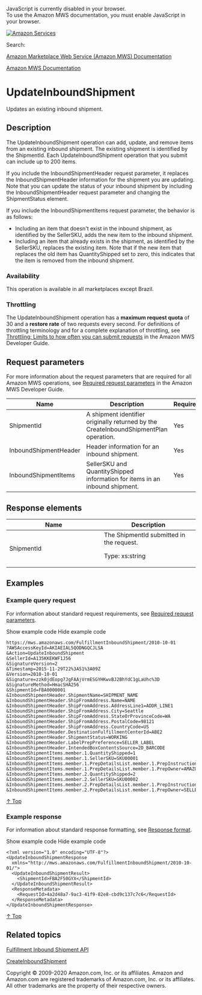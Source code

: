 <div id="MWSDX_noscript">

JavaScript is currently disabled in your browser.  
To use the Amazon MWS documentation, you must enable JavaScript in your
browser.

</div>

<div id="MWSDX_divtop">

[![Amazon
Services](https://images-na.ssl-images-amazon.com/images/G/08/mwsportal/fr_FR/amazonservices.gif "Amazon Services")](http://services.amazon.fr)

<div id="MWSDX_search">

<span id="MWSDX_searchlbl">Search:</span>

</div>

  
<span id="MWSDX_titlebar">[Amazon Marketplace Web Service (Amazon MWS)
Documentation](https://developer.amazonservices.fr/gp/mws/docs.html)</span>

</div>

<div id="MWSDX_divbottom">

<div id="MWSDX_divleft">

<div id="MWSDX_toc">

</div>

</div>

<div id="MWSDX_divright">

<div id="MWSDX_content">

<span id="MWSDX_breadcrumbs">[Amazon MWS
Documentation](https://developer.amazonservices.fr/gp/mws/docs.html)</span>

<div id="FBAInbound_UpdateInboundShipment" class="nested0">

# UpdateInboundShipment

<div class="body">

<span class="ph">Updates an existing inbound shipment.</span>

</div>

<div id="Description" class="topic concept nested1">

## Description

<div class="body conbody">

<div class="section">

The <span class="keyword apiname">UpdateInboundShipment</span> operation
can add, update, and remove items from an existing inbound shipment. The
existing shipment is identified by the <span
class="keyword parmname">ShipmentId</span>. Each <span
class="keyword apiname">UpdateInboundShipment</span> operation that you
submit can include up to 200 items.

If you include the <span
class="keyword parmname">InboundShipmentHeader</span> request parameter,
it replaces the <span
class="keyword parmname">InboundShipmentHeader</span> information for
the shipment you are updating. Note that you can update the status of
your inbound shipment by including the <span
class="keyword parmname">InboundShipmentHeader</span> request parameter
and changing the <span class="keyword parmname">ShipmentStatus</span>
element.

If you include the <span
class="keyword parmname">InboundShipmentItems</span> request parameter,
the behavior is as follows:

-   Including an item that doesn't exist in the inbound shipment, as
    identified by the <span class="keyword parmname">SellerSKU</span>,
    adds the new item to the inbound shipment.
-   Including an item that already exists in the shipment, as identified
    by the <span class="keyword parmname">SellerSKU</span>, replaces the
    existing item. Note that if the new item that replaces the old item
    has <span class="keyword parmname">QuantityShipped</span> set to
    zero, this indicates that the item is removed from the inbound
    shipment.

</div>

<div class="section">

### Availability

This operation is available in all marketplaces except Brazil.

</div>

<div class="section">

### Throttling

The <span class="keyword apiname">UpdateInboundShipment</span> operation
has a **maximum request quota** of 30 and a **restore rate** of two
requests every second. <span class="ph">For definitions of throttling
terminology and for a complete explanation of throttling, see
<a href="../dev_guide/DG_Throttling.md" class="xref">Throttling: Limits to how often you can submit requests</a>
in the <span class="ph">Amazon MWS Developer Guide</span>.</span>

</div>

</div>

</div>

<div id="RequestParameters" class="topic reference nested1">

## Request parameters

<div class="body refbody">

<div class="section">

<span class="ph">For more information about the request parameters that
are required for all <span class="ph">Amazon MWS</span> operations, see
<a href="../dev_guide/DG_RequiredRequestParameters.md" class="xref">Required request parameters</a>
in the <span class="ph">Amazon MWS Developer Guide</span>.</span>

</div>

<div class="tablenoborder">

| Name                                                        | Description                                                                                                                                                                      | Required | Values                                                                                                                                                                                                                                      |
|-------------------------------------------------------------|----------------------------------------------------------------------------------------------------------------------------------------------------------------------------------|----------|---------------------------------------------------------------------------------------------------------------------------------------------------------------------------------------------------------------------------------------------|
| <span class="keyword parmname">ShipmentId</span>            | <span class="ph">A shipment identifier originally returned by the <span class="keyword apiname">CreateInboundShipmentPlan</span> operation.</span>                               | Yes      | <span class="ph">Type: xs:string</span>                                                                                                                                                                                                     |
| <span class="keyword parmname">InboundShipmentHeader</span> | <span class="ph">Header information for an inbound shipment. </span>                                                                                                             | Yes      | Type: <a href="FBAInbound_Datatypes.md#InboundShipmentHeader" class="xref" title="Inbound shipment information used to create and update inbound shipments.">InboundShipmentHeader</a>                                                    |
| <span class="keyword parmname">InboundShipmentItems</span>  | <span class="ph"><span class="keyword parmname">SellerSKU</span> and <span class="keyword parmname">QuantityShipped</span> information for items in an inbound shipment. </span> | Yes      | Type: <a href="FBAInbound_Datatypes.md#InboundShipmentItem" class="xref" title="Item information for an inbound shipment. Submitted with a call to the CreateInboundShipment or UpdateInboundShipment operation.">InboundShipmentItem</a> |

</div>

</div>

</div>

<div id="ResponseElements" class="topic reference nested1">

## Response elements

<div class="body refbody">

<div class="tablenoborder">

<table id="ResponseElements__ResponseElementsTable" class="table" data-cellpadding="4" data-cellspacing="0" data-summary="" data-frame="border" data-border="1" data-rules="all">
<colgroup>
<col style="width: 50%" />
<col style="width: 50%" />
</colgroup>
<thead class="thead" data-align="left">
<tr class="header row">
<th id="d79360e324" class="entry" data-valign="top" width="20%">Name</th>
<th id="d79360e327" class="entry" data-valign="top" width="80%">Description</th>
</tr>
</thead>
<tbody class="tbody">
<tr class="odd row">
<td class="entry" data-valign="top" width="20%" headers="d79360e324 "><span class="keyword parmname">ShipmentId</span></td>
<td class="entry" data-valign="top" width="80%" headers="d79360e327 "><span class="ph">The <span class="keyword parmname">ShipmentId</span> submitted in the request.</span>
<p><span class="ph">Type: xs:string</span></p></td>
</tr>
</tbody>
</table>

</div>

</div>

</div>

<div id="Examples" class="topic reference nested1">

## Examples

<div class="body refbody">

<div class="section">

### Example query request

<span class="ph">For information about standard request requirements,
see
<a href="../dev_guide/DG_RequiredRequestParameters.md" class="xref">Required request parameters</a>.</span>

<span class="ph expander"> <span class="keyword parmname xshow">Show
example code</span> <span class="keyword parmname xhide">Hide example
code</span> </span>

<div class="sectiondiv content">

``` pre
https://mws.amazonaws.com/FulfillmentInboundShipment/2010-10-01
?AWSAccessKeyId=AKIAEIAL5QODNGQCJLSA
&Action=UpdateInboundShipment
&SellerId=A135KKEKWF1J56
&SignatureVersion=2
&Timestamp=2015-11-29T22%3A51%3A09Z
&Version=2010-10-01
&Signature=zzk0jdEopg7JgFAAjVrmESGYHKwvBJ2BhYdC1gLaUhc%3D
&SignatureMethod=HmacSHA256
&ShipmentId=FBA0000001
&InboundShipmentHeader.ShipmentName=SHIPMENT_NAME
&InboundShipmentHeader.ShipFromAddress.Name=NAME
&InboundShipmentHeader.ShipFromAddress.AddressLine1=ADDR_LINE1
&InboundShipmentHeader.ShipFromAddress.City=Seattle
&InboundShipmentHeader.ShipFromAddress.StateOrProvinceCode=WA
&InboundShipmentHeader.ShipFromAddress.PostalCode=98121
&InboundShipmentHeader.ShipFromAddress.CountryCode=US
&InboundShipmentHeader.DestinationFulfillmentCenterId=ABE2
&InboundShipmentHeader.ShipmentStatus=WORKING
&InboundShipmentHeader.LabelPrepPreference=SELLER_LABEL
&InboundShipmentHeader.IntendedBoxContentsSource=2D_BARCODE
&InboundShipmentItems.member.1.QuantityShipped=1
&InboundShipmentItems.member.1.SellerSKU=SKU00001
&InboundShipmentItems.member.1.PrepDetailsList.member.1.PrepInstruction=Taping 
&InboundShipmentItems.member.1.PrepDetailsList.member.1.PrepOwner=AMAZON
&InboundShipmentItems.member.2.QuantityShipped=2
&InboundShipmentItems.member.2.SellerSKU=SKU00002
&InboundShipmentItems.member.2.PrepDetailsList.member.1.PrepInstruction=Taping 
&InboundShipmentItems.member.2.PrepDetailsList.member.1.PrepOwner=SELLER
```

<a href="#Examples" class="xref">↑ Top</a>

</div>

</div>

<div class="section">

### Example response

<span class="ph">For information about standard response formatting, see
<a href="../dev_guide/DG_ResponseFormat.md" class="xref">Response format</a>.</span>

<span class="ph expander"> <span class="keyword parmname xshow">Show
example code</span> <span class="keyword parmname xhide">Hide example
code</span> </span>

<div class="sectiondiv content">

``` pre
<?xml version="1.0" encoding="UTF-8"?>
<UpdateInboundShipmentResponse
  xmlns="http://mws.amazonaws.com/FulfillmentInboundShipment/2010-10-01/">
  <UpdateInboundShipmentResult>
    <ShipmentId>FBA2F50GYX</ShipmentId>
  </UpdateInboundShipmentResult>
  <ResponseMetadata>
    <RequestId>4a2d48a7-9ac3-41f9-82e8-cbd9c137c7c6</RequestId>
  </ResponseMetadata>
</UpdateInboundShipmentResponse>
```

<a href="#Examples" class="xref">↑ Top</a>

</div>

</div>

</div>

</div>

<div id="RelatedTopics" class="topic nested1">

## Related topics

<div class="body">

<a href="../fba_inbound/FBAInbound_Overview.md" class="xref">Fulfillment Inbound Shipment API</a>

<a href="../fba_inbound/FBAInbound_CreateInboundShipment.md" class="xref">CreateInboundShipment</a>

</div>

</div>

</div>

<div id="MWSDX_footer">

Copyright © 2009-2020 Amazon.com, Inc. or its affiliates. Amazon and
Amazon.com are registered trademarks of Amazon.com, Inc. or its
affiliates. All other trademarks are the property of their respective
owners.

</div>

</div>

</div>

<div style="clear: both;">

</div>

</div>
